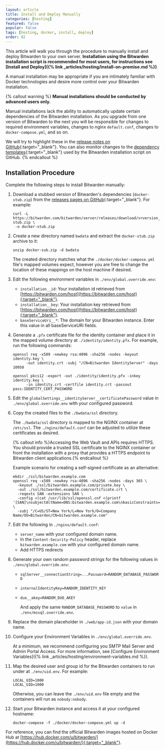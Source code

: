 ```yaml
---
layout: article
title: Install and Deploy Manually
categories: [hosting]
featured: false
popular: false
tags: [hosting, docker, install, deploy]
order: 02
---
```

This article will walk you through the procedure to manually install and deploy Bitwarden to your own server. **Installation using the Bitwarden installation script is recommended for most users, for instructions see [Install and Deploy]({% link _articles/hosting/install-on-premise.md %})**.

A manual installation may be appropriate if you are intimately familiar with Docker technologies and desire more control over your Bitwarden installation.

{% callout warning %}
**Manual installations should be conducted by advanced users only.**

Manual installations lack the ability to automatically update certain dependencies of the Bitwarden installation. As you upgrade from one version of Bitwarden to the next you will be responsible for changes to required environment variables, changes to nginx `default.conf`, changes to `docker-compose.yml`, and so on.

We will try to highlight these in the [release notes on GitHub](https://github.com/bitwarden/server/releases){:target="_blank"}. You can also monitor changes to the [dependency templates](https://github.com/bitwarden/server/tree/master/util/Setup/Templates){:target="_blank"} used by the Bitwarden installation script on GitHub.
{% endcallout %}

## Installation Procedure

Complete the following steps to install Bitwarden manually:

1. Download a stubbed version of Bitwarden's dependencies (`docker-stub.zip`) from the [releases pages on GitHub](https://github.com/bitwarden/server/releases){:target="_blank"}. For example:

   ```
   curl -L https://bitwarden.com/bitwarden/server/releases/download/v<version_number>/docker-stub.zip \
    -o docker-stub.zip
   ```

2. Create a new directory named `bwdata` and extract the `docker-stub.zip` archive to it:

   ```
   unzip docker-sub.zip -d bwdata
   ```

   The created directory matches what the `./docker/docker-compose.yml` file's mapped volumes expect, however you are free to change the location of these mappings on the host machine if desired.

3. Edit the following environment variables in `./env/global.override.env`:

   - `installation__id`: Your installation id retrieved from [https://bitwarden.com/host](https://bitwarden.com/host){:target="_blank"}.
   - `installation__key`: Your installation key retrieved from [https://bitwarden.com/host](https://bitwarden.com/host){:target="_blank"}.
   - `baseServiceUri__*`: The domain for your Bitwarden instance. Enter this value in all baseServiceURi fields.
4. Generate a `.pfx` certificate file for the identity container and place it in the mapped volume directory at `./identity/identity.pfx`. For example, run the following commands:

   ```
   openssl req -x509 -newkey rsa:4096 -sha256 -nodes -keyout identity.key \
         -out identity.crt -subj "/CN=Bitwarden IdentityServer" -days 10950
   ```

   ```
   openssl pkcs12 -export -out ./identity/identity.pfx -inkey identity.key \
         -in identity.crt -certfile identity.crt -passout pass:IDENTITY_CERT_PASSWORD
   ```
5. Edit the `globalSettings__identityServer__certificatePassword` value in `./env/global.override.env` with your configured password.
6. Copy the created files to the `./bwdata/ssl` directory.

   The `./bwdata/ssl` directory is mapped to the NGINX container at `/etc/ssl`. The `./nginx/default.conf` can be adjusted to utilize these certificates as desired.

   {% callout info %}Accessing the Web Vault and APIs requires HTTPS. You should provide a trusted SSL certificate to the NGINX container or front the installation with a proxy that provides a HTTPS endpoint to Bitwarden client applications.{% endcallout %}

   Example scenario for creating a self-signed certificate as an alternative:

   ```
   mkdir ./ssl/bitwarden.example.com
   openssl req -x509 -newkey rsa:4096 -sha256 -nodes -days 365 \
     -keyout ./ssl/bitwarden.example.com/private.key \
     -out ./ssl/bitwarden.example.com/certificate.crt \
     -reqexts SAN -extensions SAN \
     -config <(cat /usr/lib/ssl/openssl.cnf <(printf '[SAN]\nsubjectAltName=DNS:bitwarden.example.com\nbasicConstraints=CA:true')) \
     -subj "/C=US/ST=New York/L=New York/O=Company Name/OU=Bitwarden/CN=bitwarden.example.com"
   ```

7. Edit the following in `./nginx/default.conf`:

   - `server_name` with your configured domain name.
   - In the `Content-Security-Policy` header, replace `bitwarden.example.com` with your configured domain name.
   - Add HTTPS redirects
8. Generate your own random password strings for the following values in `./env/global.override.env`:

   - `sqlServer__connectionString=...Password=RANDOM_DATABASE_PASSWORD`
   - `internalIdentityKey=RANDOM_IDENTITY_KEY`
   - `duo__akey=RANDOM_DUO_AKEY`

     And apply the same `RANDOM_DATABASE_PASSWORD` to `value` in `./env/mssql.override.env`.
9.  Replace the domain placeholder in `./web/app-id.json` with your domain name.
10. Configure your Environment Variables in  `./env/global.override.env`.

    At a minimum, we recommend configuring you SMTP Mail Server and Admin Portal Access. For more information, see [Configure Environment Variables]({% link _articles/hosting/environment-variables.md %}).

11. Map the desired user and group id for the Bitwarden containers to run under at `./env/uid.env`. For example:

    ```
    LOCAL_UID=1000
    LOCAL_GID=1000
    ```

    Otherwise, you can leave the `./env/uid.env` file empty and the containers will run as `nobody:nobody`.
12. Start your Bitwarden instance and access it at your configured hostname:

        docker-compose -f ./docker/docker-compose.yml up -d

For reference, you can find the official Bitwarden images hosted on Docker Hub at [https://hub.docker.com/u/bitwarden/](https://hub.docker.com/u/bitwarden/){:target="_blank"}.
